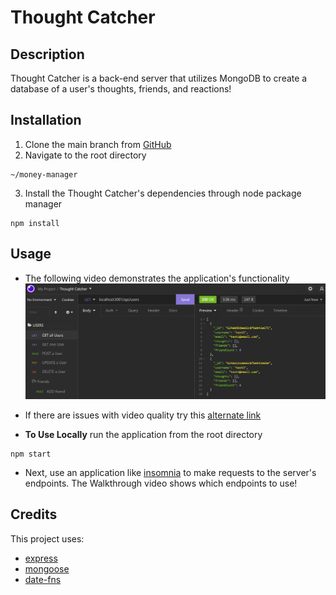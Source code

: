 # Thought Catcher

## Description

Thought Catcher is a back-end server that utilizes MongoDB to create a database of a user's thoughts, friends, and reactions!

## Installation

1. Clone the main branch from [GitHub](https://github.com/mimi5930/thought-catcher)
2. Navigate to the root directory

```
~/money-manager
```

3. Install the Thought Catcher's dependencies through node package manager

```
npm install
```

## Usage

- The following video demonstrates the application's functionality
  [![Video showing the application in use](./assets/img/thought-catcher.png)](https://drive.google.com/file/d/1JFMqSJAvQu7f_A4vj8lvuuJlMljjwRoe/view)

- If there are issues with video quality try this [alternate link](https://watch.screencastify.com/v/eL3Nw0dDBd36T5mtitc3)

- **To Use Locally** run the application from the root directory

```
npm start
```

- Next, use an application like [insomnia](https://insomnia.rest/download) to make requests to the server's endpoints. The Walkthrough video shows which endpoints to use!

## Credits

This project uses:

- [express](https://www.npmjs.com/package/express)
- [mongoose](https://www.npmjs.com/package/mongoose)
- [date-fns](https://www.npmjs.com/package/date-fns)
